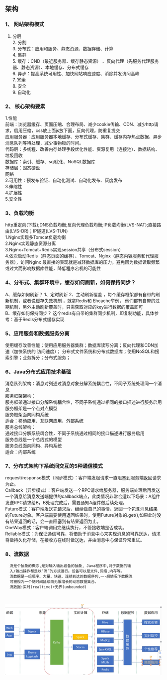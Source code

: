 ## 架构
### 1、	网站架构模式
1.	分层
<br>2.	分割
<br>3.	分布式：应用和服务、静态资源、数据存储、计算
<br>4.	集群
<br>5.	缓存：CND（最近服务器、缓存静态资源） 、反向代理（先服务代理服务器、静态资源）、本地缓存、分布式缓存
<br>6.	异步：提高系统可用性、加快网站响应速度、消除并发访问高峰
<br>7.	冗余
<br>8.	安全
<br>9.	自动化
### 2、	核心架构要素
1.性能
<br>前端：浏览器缓存、页面压缩、合理布局、减少cookie传输、CDN、减少http请求，启用压缩，css放上面js放下面，反向代理，防重复提交
<br>应用服务器：应用服务器本地缓存、分布式缓存、集群、缓存内存热点数据、异步消息队列等待处理，减少事物锁的时间。
<br>代码层：多线程、改善内存处理手段优化性能、资源复用（连接池）、数据结构、垃圾回收
<br>数据库：索引、缓存、sql优化、NoSQL数据库
<br>存储层：固态硬盘
<br>网络
<br>2.可用性：预发布验证、自动化测试、自动化发布、灰度发布
<br>3.伸缩性
<br>4.扩展性
<br>5.安全性
### 3、负载均衡
http重定向(下载);DNS负载均衡;反向代理负载均衡;IP负载均衡(LVS-NAT);直接路由(LVS-DR)；IP隧道(LVS-TUN)
<br>1.Nginx实现多Tomcat负载均衡
<br>2.Nginx实现静态资源分离 
<br>3.Nginx+Tomcat+Redis实现session共享（分布式session）
<br>4.依次启动Redis（静态页面的缓存）、Tomcat、Nginx（静态内容服务和代理服务器），访问Nginx
最直接的表现就是减轻数据库的压力。避免因为数据读取频繁或过大而影响数据库性能，降低程序宕机的可能性
### 4、分布式、集群环境中，缓存如何刷新，如何保持同步？
A、缓存如何刷新？ 1、定时刷新  2、主动刷新覆盖   ，每个缓存框架都有自带的刷新机制，或者说缓存失效机制
，就拿Redis和 Ehcache举例， 他们都有自带的过期机制，另外主动刷新覆盖时，只需获取对应的key进行数据的覆盖即可
<br>B、缓存如何保持同步？  这个redis有自带的集群同步机制，即复制功能，具体参考：基于Redis分布式缓存实现   
### 5、应用服务和数据服务分离
使用缓存改善性能；使用应用服务器集群；数据库读写分离；反向代理和CDN加速（加快系统的 访问速度）；
分布式文件系统和分布式数据库；使用NoSQL和搜索引擎；业务拆分；分布式服务；
### 6、Java分布式应用技术基础
消息队列架构：消息对列通过消息对象分解系统耦合性，不同子系统处理同一个消息
<br>服务框架架构：
<br>服务框架通过接口分解系统耦合性，不同子系统通过相同的接口描述进行服务启用
<br>服务框架是一个点对点模型
<br>服务框架面向同构系统
<br>适合：移动应用、互联网应用、外部系统
<br>服务总线架构：
<br>通过接口分解系统耦合性，不同子系统通过相同的接口描述进行服务启用
<br>服务总线是一个总线式的模型
<br>服务总线面向同构、异构系统
<br>适合：内部系统
### 7、分布式架构下系统间交互的5种通信模式
request/response模式（同步模式）：客户端发起请求一直阻塞到服务端返回请求为止。
<br>Callback（异步模式）：客户端发送一个RPC请求给服务器，服务端处理后再发送一个消息给消息发送端提供的callback端点，此类情况非常合适以下场景：A组件发送RPC请求给B，B处理完成后，需要通知A组件做后续处理。
<br>Future模式：客户端发送完请求后，继续做自己的事情，返回一个包含消息结果的Future对象。客户端需要使用返回结果时，使用Future对象的.get(),如果此时没有结果返回的话，会一直阻塞到有结果返回为止。
<br>OneWay模式：客户端调用完继续执行，不管接收端是否成功。
<br>Reliable模式：为保证通信可靠，将借助于消息中心来实现消息的可靠送达，请求将做持久化存储，在接收方在线时做送达，并由消息中心保证异常重试。
### 8、流数据
      流是个抽象的概念,是对输入输出设备的抽象, Java程序中,对于数据的输
      入/输出操作都是以“流”的方式进行。设备可以是文件,网络,内存等。
      流数据是一组顺序、大量、快速、连续到达的数据序列,一-般情况下数据流
      可被视为一个随时间延续而无限增长的动态数据集合。
      流数据:实时(realtime)+无界(unbounded)
 <br><br>
 ![实时流计算架构](https://github.com/gaoyuanyuan2/notes/blob/master/img/18.png) 






